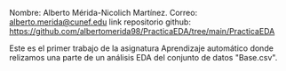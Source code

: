 Nombre: Alberto Mérida-Nicolich Martínez.
Correo: alberto.merida@cunef.edu
link repositorio github: https://github.com/albertomerida98/PracticaEDA/tree/main/PracticaEDA

Este es el primer trabajo de la asignatura Aprendizaje automático donde relizamos una parte de un análisis EDA del conjunto de datos "Base.csv".
